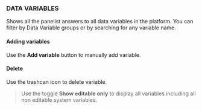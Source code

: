 ### DATA VARIABLES

Shows all the panelist answers to all data variables in the platform. You can filter by Data Variable groups or by searching for any variable name.

#### Adding variables
Use the **Add variable** button to manually add variable.

#### Delete
Use the trashcan icon to delete variable.

> Use the toggle **Show editable only** to display all variables including all non editable system variables.
